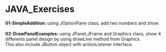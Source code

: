 # JAVA_Exercises

<b>01-SimpleAddition: </b>
using JOptionPane class, add two numbers and show.<br/><br/>
<b>02-DrawPanelExamples: </b>
using JPanel,JFrame and Graphics class, show 4 differents panel design by using drawLine method from Graphics. <br/>
This also include JButton object with actionListener interface.<br/><br/>


